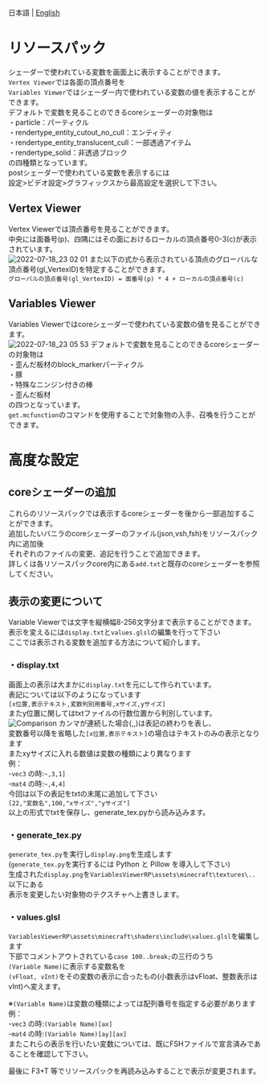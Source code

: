 日本語 | [English](https://github.com/midorikuma/VariablesViewer/blob/main/README.md)
# リソースパック
シェーダーで使われている変数を画面上に表示することができます。  
`Vertex Viewer`では各面の頂点番号を  
`Variables Viewer`ではシェーダー内で使われている変数の値を表示することができます。  
デフォルトで変数を見ることのできるcoreシェーダーの対象物は  
・particle：パーティクル  
・rendertype_entity_cutout_no_cull：エンティティ  
・rendertype_entity_translucent_cull：一部透過アイテム  
・rendertype_solid：非透過ブロック  
の四種類となっています。  
postシェーダーで使われている変数を表示するには  
設定>ビデオ設定>グラフィックスから最高設定を選択して下さい。  

## Vertex Viewer
Vertex Viewerでは頂点番号を見ることができます。  
中央には面番号(p)、四隅にはその面におけるローカルの頂点番号0-3(c)が表示されています。  
![2022-07-18_23 02 01](https://user-images.githubusercontent.com/39437361/179535824-e730874a-ca92-4f3d-8c44-31a376366dcf.png)
また以下の式から表示されている頂点のグローバルな頂点番号(gl_VertexID)を特定することができます。  
`グローバルの頂点番号(gl_VertexID) = 面番号(p) * 4 + ローカルの頂点番号(c)`  

## Variables Viewer
Variables Viewerではcoreシェーダーで使われている変数の値を見ることができます。  
![2022-07-18_23 05 53](https://user-images.githubusercontent.com/39437361/179535868-7936b712-80ab-4bc8-a7ec-1cdf69163f4d.png)
デフォルトで変数を見ることのできるcoreシェーダーの対象物は  
・歪んだ板材のblock_markerパーティクル  
・豚  
・特殊なニンジン付きの棒  
・歪んだ板材  
の四つとなっています。  
`get.mcfunction`のコマンドを使用することで対象物の入手、召喚を行うことができます。  


# 高度な設定
## coreシェーダーの追加
これらのリソースパックでは表示するcoreシェーダーを後から一部追加することができます。  
追加したいバニラのcoreシェーダーのファイル(json,vsh,fsh)をリソースパック内に追加後  
それぞれのファイルの変更、追記を行うことで追加できます。  
詳しくは各リソースパックcore内にある`add.txt`と既存のcoreシェーダーを参照してください。  


## 表示の変更について
Variable Viewerでは文字を縦横幅8-256文字分まで表示することができます。  
表示を変えるには`display.txt`と`values.glsl`の編集を行って下さい  
ここでは表示される変数を追加する方法について紹介します。  
  
### ・display.txt
画面上の表示は大まかに`display.txt`を元にして作られています。  
表記については以下のようになっています  
`[x位置,表示テキスト,変数判別用番号,xサイズ,yサイズ]`  
またy位置に関してはtxtファイルの行数位置から判別しています。  
![Comparison](https://user-images.githubusercontent.com/39437361/179535920-322bb81a-c4f8-45e9-af4b-23ebe09e8d51.png)
カンマが連続した場合(,,)は表記の終わりを表し、  
変数番号以降を省略した`[x位置,表示テキスト]`の場合はテキストのみの表示となります  
またxyサイズに入れる数値は変数の種類により異なります  
例：  
-`vec3` の時:`~,3,1]`  
-`mat4` の時:`~,4,4]`  
今回は以下の表記をtxtの末尾に追加して下さい  
`[22,"変数名",100,"xサイズ","yサイズ"]`  
以上の形式でtxtを保存し、generate_tex.pyから読み込みます。  
  
### ・generate_tex.py
`generate_tex.py`を実行し`display.png`を生成します  
(`generate_tex.py`を実行するには Python と Pillow を導入して下さい)  
生成された`display.png`を`VariablesViewerRP\assets\minecraft\textures\..`以下にある  
表示を変更したい対象物のテクスチャへ上書きします。  
  
### ・values.glsl
`VariablesViewerRP\assets\minecraft\shaders\include\values.glsl`を編集します  
下部でコメントアウトされている`case 100..break;`の三行のうち  
`(Variable Name)`に表示する変数名を  
`(vFloat, vInt)`をその変数の表示に合ったもの(小数表示はvFloat、整数表示はvInt)へ変えます。  

※`(Variable Name)`は変数の種類によっては配列番号を指定する必要があります  
例：  
-`vec3` の時:`(Variable Name)[ax]`  
-`mat4` の時:`(Variable Name)[ay][ax]`  
またこれらの表示を行いたい変数については、既にFSHファイルで宣言済みであることを確認して下さい。  
  
最後に F3+T 等でリソースパックを再読み込みすることで表示が変更されます。  
